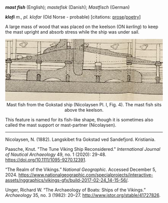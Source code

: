 **_mast fish_** (English); _mastefisk_ (Danish); _Mastfisch_ (German)

_**klofi** m., pl. klofar_ (Old Norse - probable) [citations: [prose](https://onp.ku.dk/onp/onp.php?o44117)/[poetry](https://lexiconpoeticum.org/m.php?p=lemma&i=45381)]

  A large mass of wood that was placed on the keelson (ON _kerling_) to keep the mast upright and absorb stress while the ship was under sail. 

<div align="center">
  
  ![mast fish from Gokstad ship](../images/Kerling_00_Gokstad.png)  
  Mast fish from the Gokstad ship (Nicolaysen Pl. I, Fig. 4). The mast fish sits above the keelson.

</div>
 
This feature is named for its fish-like shape, though it is sometimes also called the mast support or mast-partner (Nicolaysen).

---

  Nicolaysen, N. (1882). Langskibet fra Gokstad ved Sandefjord. Kristiania.

  Paasche, Knut. "The Tune Viking Ship Reconsidered." _International Journal of Nautical Archaeology_ 49, no. 1 (2020): 29-48. https://doi.org/10.1111/1095-9270.12391.

   “The Realm of the Vikings.” _National Geographic._ Accessed December 5, 2024. https://www.nationalgeographic.com/specialprojects/interactive-assets/nggraphics/vikings-gfx/build-2017-02-24_14-15-56/. 

  Unger, Richard W. “The Archaeology of Boats: Ships of the Vikings.” _Archaeology_ 35, no. 3 (1982): 20–27. http://www.jstor.org/stable/41727826.
